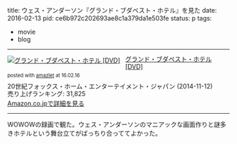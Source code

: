 title: ウェス・アンダーソン『グランド・ブダベスト・ホテル』を見た
date: 2016-02-13
pid: ce6b972c202693ae8c1a379da1e503fe
status: p
tags:
- movie
- blog
---

<div class="amazlet-box" style="margin-bottom:0px;"><div class="amazlet-image" style="float:left;margin:0px 12px 1px 0px;"><a href="http://www.amazon.co.jp/exec/obidos/ASIN/B00KT8MHS6/dotimpact-22/ref=nosim/" name="amazletlink" target="_blank"><img src="http://ecx.images-amazon.com/images/I/51xLyB7y9KL._SL160_.jpg" alt="グランド・ブダペスト・ホテル [DVD]" style="border: none;" /></a></div><div class="amazlet-info" style="line-height:120%; margin-bottom: 10px"><div class="amazlet-name" style="margin-bottom:10px;line-height:120%"><a href="http://www.amazon.co.jp/exec/obidos/ASIN/B00KT8MHS6/dotimpact-22/ref=nosim/" name="amazletlink" target="_blank">グランド・ブダペスト・ホテル [DVD]</a><div class="amazlet-powered-date" style="font-size:80%;margin-top:5px;line-height:120%">posted with <a href="http://www.amazlet.com/" title="amazlet" target="_blank">amazlet</a> at 16.02.16</div></div><div class="amazlet-detail">20世紀フォックス・ホーム・エンターテイメント・ジャパン (2014-11-12)<br />売り上げランキング: 31,825<br /></div><div class="amazlet-sub-info" style="float: left;"><div class="amazlet-link" style="margin-top: 5px"><a href="http://www.amazon.co.jp/exec/obidos/ASIN/B00KT8MHS6/dotimpact-22/ref=nosim/" name="amazletlink" target="_blank">Amazon.co.jpで詳細を見る</a></div></div></div><div class="amazlet-footer" style="clear: left"></div></div>

---- 

WOWOWの録画で観た。ウェス・アンダーソンのマニアックな画面作りと謎多きホテルという舞台立てがばっちり合っててよかった。